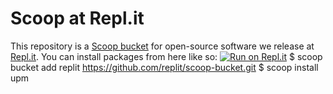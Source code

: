 # Scoop at Repl.it

This repository is a [Scoop
bucket](https://github.com/lukesampson/scoop/wiki/Buckets) for
open-source software we release at [Repl.it](https://repl.it/). You
can install packages from here like so:
[![Run on Repl.it](https://repl.it/badge/github/replit/scoop-bucket)](https://repl.it/github/replit/scoop-bucket)
    $ scoop bucket add replit https://github.com/replit/scoop-bucket.git
    $ scoop install upm
